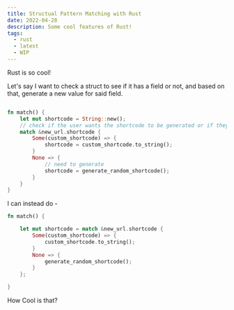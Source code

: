 ```yaml
---
title: Structual Pattern Matching with Rust
date: 2022-04-28
description: Some cool features of Rust!
tags:
  - rust
  - latest
  - WIP
---
```


Rust is so cool!

Let's say I want to check a struct to see if it has a field or not, and based on that, generate a new value for said field.

```rust

fn match() {
    let mut shortcode = String::new();
    // check if the user wants the shortcode to be generated or if they want us to generate one
    match &new_url.shortcode {
        Some(custom_shortcode) => {
            shortcode = custom_shortcode.to_string();
        }
        None => {
            // need to generate
            shortcode = generate_random_shortcode();
        }
    }
}
```

I can instead do -

```rust
fn match() {

    let mut shortcode = match &new_url.shortcode {
        Some(custom_shortcode) => {
            custom_shortcode.to_string();
        }
        None => {
            generate_random_shortcode();
        }
    };

}
```

How Cool is that?
